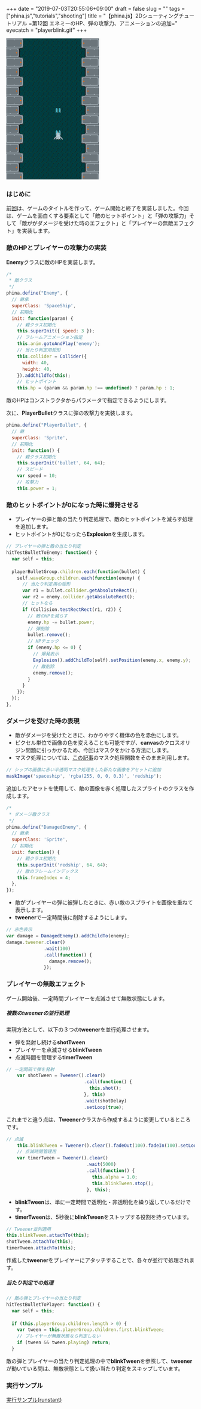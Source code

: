 +++
date = "2019-07-03T20:55:06+09:00"
draft = false
slug = ""
tags = ["phina.js","tutorials","shooting"]
title = "【phina.js】2Dシューティングチュートリアル =第12回 エネミーのHP、弾の攻撃力、アニメーションの追加="
eyecatch = "playerblink.gif"
+++

![playerblink.gif](playerblink.gif)

### はじめに
[前回](/posts/tutorials/phina-shooting-11/)は、ゲームのタイトルを作って、ゲーム開始と終了を実装しました。今回は、ゲームを面白くする要素として「敵のヒットポイント」と「弾の攻撃力」そして「敵ががダメージを受けた時のエフェクト」と「プレイヤーの無敵エフェクト」を実装します。

### 敵のHPとプレイヤーの攻撃力の実装

**Enemy**クラスに敵のHPを実装します。

```javascript
/*
 * 敵クラス
 */
phina.define("Enemy", {
  // 継承
  superClass: 'SpaceShip',
  // 初期化
  init: function(param) {
    // 親クラス初期化
    this.superInit({ speed: 3 });
    // フレームアニメーション指定
    this.anim.gotoAndPlay('enemy');
    // 当たり判定用矩形
    this.collider = Collider({
      width: 40,
      height: 40,
    }).addChildTo(this);
    // ヒットポイント
    this.hp = (param && param.hp !== undefined) ? param.hp : 1;
```

敵のHPはコンストラクタからパラメータで指定できるようにします。   

次に、**PlayerBullet**クラスに弾の攻撃力を実装します。

```javascript
phina.define("PlayerBullet", {
  // 継
  superClass: 'Sprite',
  // 初期化
  init: function() {
    // 親クラス初期化
    this.superInit('bullet', 64, 64);
    // スピード
    var speed = 10;
    // 攻撃力
    this.power = 1;
```

### 敵のヒットポイントが0になった時に爆発させる 

- プレイヤーの弾と敵の当たり判定処理で、敵のヒットポイントを減らす処理を追加します。
- ヒットポイントが0になったら**Explosion**を生成します。

```javascript
// プレイヤーの弾と敵の当たり判定
hitTestBulletToEnemy: function() {
  var self = this;

  playerBulletGroup.children.each(function(bullet) {
    self.waveGroup.children.each(function(enemy) {
      // 当たり判定用の矩形
      var r1 = bullet.collider.getAbsoluteRect();
      var r2 = enemy.collider.getAbsoluteRect();
      // ヒットなら
      if (Collision.testRectRect(r1, r2)) {
        // 敵のHPを減らす
        enemy.hp -= bullet.power;
        // 弾削除
        bullet.remove();
        // HPチェック
        if (enemy.hp <= 0) {
          // 爆発表示
          Explosion().addChildTo(self).setPosition(enemy.x, enemy.y);
          // 敵削除
          enemy.remove();
        }
      }
    });
  });
},
```

### ダメージを受けた時の表現

- 敵がダメージを受けたときに、わかりやすく機体の色を赤色にします。
- ピクセル単位で画像の色を変えることも可能ですが、**canvas**のクロスオリジン問題に引っかかるため、今回はマスクをかける方法にします。
- マスク処理については、[この記事](https://qiita.com/simiraaaa/items/2a1cc7b0f92718d6eed6)のマスク処理関数をそのまま利用します。

```javascript
// シップの画像に赤い半透明マスク処理をした新たな画像をアセットに追加
maskImage('spaceship', 'rgba(255, 0, 0, 0.3)', 'redship');
```

追加したアセットを使用して、敵の画像を赤く処理したスプライトのクラスを作成します。

```javascript
/*
 * ダメージ敵クラス
 */
phina.define("DamagedEnemy", {
  // 継承
  superClass: 'Sprite',
  // 初期化
  init: function() {
    // 親クラス初期化
    this.superInit('redship', 64, 64);
    // 敵のフレームインデックス
    this.frameIndex = 4;
  },
}); 
```

- 敵がプレイヤーの弾に被弾したときに、赤い敵のスプライトを画像を重ねて表示します。
- **tweener**で一定時間後に削除するようにします。

```javascript
// 赤色表示
var damage = DamagedEnemy().addChildTo(enemy);
damage.tweener.clear()
              .wait(100)
              .call(function() {
                damage.remove();
              });         
```

### プレイヤーの無敵エフェクト

ゲーム開始後、一定時間プレイヤーを点滅させて無敵状態にします。

##### 複数のtweenerの並行処理
実現方法として、以下の３つの**tweener**を並行処理させます。

- 弾を発射し続ける**shotTween**
- プレイヤーを点滅させる**blinkTween**
- 点滅時間を管理する**timerTween**

```javascript
// 一定間隔で弾を発射
    var shotTween = Tweener().clear()
                             .call(function() {
                               this.shot();
                             }, this)
                             .wait(shotDelay)
                             .setLoop(true);
```

これまでと違う点は、**Tweener**クラスから作成するように変更しているところです。

```javascript
// 点滅
    this.blinkTween = Tweener().clear().fadeOut(100).fadeIn(100).setLoop(true);
    // 点滅時間管理用
    var timerTween = Tweener().clear()
                              .wait(5000)
                              .call(function() {
                                this.alpha = 1.0;
                                this.blinkTween.stop();
                              }, this);
```

- **blinkTween**は、単に一定時間で透明化・非透明化を繰り返しているだけです。
- **timerTween**は、5秒後に**blinkTween**をストップする役割を持っています。

```javascript
// Tweener並列適用
this.blinkTween.attachTo(this);
shotTween.attachTo(this);
timerTween.attachTo(this);
```

作成した**tweener**をプレイヤーにアタッチすることで、各々が並行で処理されます。

##### 当たり判定での処理

```javascript
// 敵の弾とプレイヤーの当たり判定
hitTestBulletToPlayer: function() {
  var self = this;
  
  if (this.playerGroup.children.length > 0) {
    var tween = this.playerGroup.children.first.blinkTween;
    // プレイヤーが無敵状態なら判定しない
    if (tween && tween.playing) return;
  }
```

敵の弾とプレイヤーの当たり判定処理の中で**blinkTween**を参照して、**tweener**が動いている間は、無敵状態として扱い当たり判定をスキップしています。

### 実行サンプル

[実行サンプル(runstant)](https://runstant.com/alkn203/projects/41bb1cb1)
